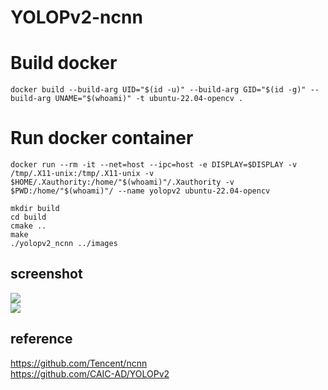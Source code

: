 # YOLOPv2-ncnn

# Build docker
```
docker build --build-arg UID="$(id -u)" --build-arg GID="$(id -g)" --build-arg UNAME="$(whoami)" -t ubuntu-22.04-opencv .
```

# Run docker container
```
docker run --rm -it --net=host --ipc=host -e DISPLAY=$DISPLAY -v /tmp/.X11-unix:/tmp/.X11-unix -v $HOME/.Xauthority:/home/"$(whoami)"/.Xauthority -v $PWD:/home/"$(whoami)"/ --name yolopv2 ubuntu-22.04-opencv
```

```
mkdir build
cd build 
cmake ..
make 
./yolopv2_ncnn ../images
```

## screenshot
![](screenshot.jpg)  
![](screenshot_android.jpg)

## reference  
https://github.com/Tencent/ncnn  
https://github.com/CAIC-AD/YOLOPv2  

